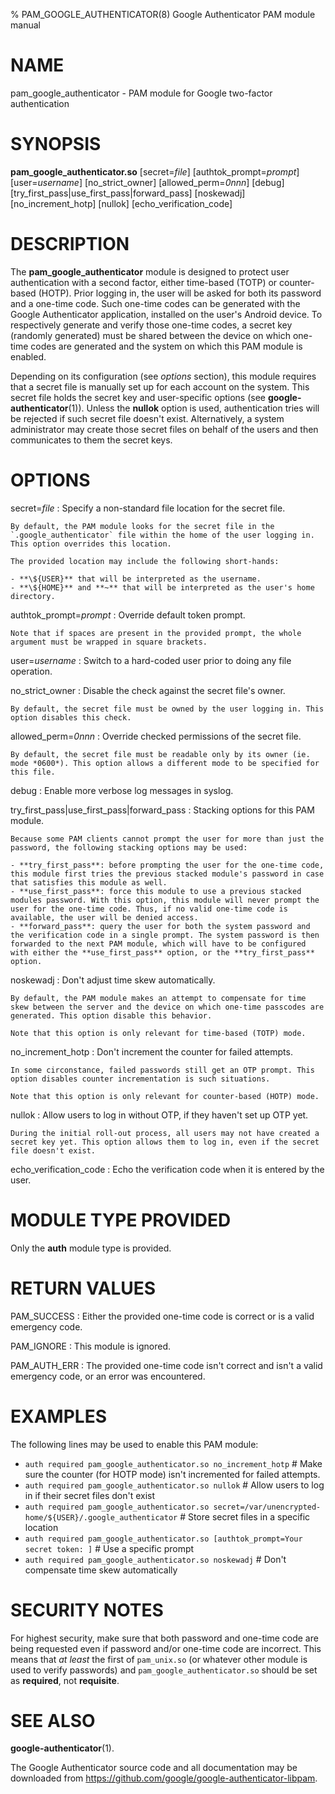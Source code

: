 % PAM_GOOGLE_AUTHENTICATOR(8) Google Authenticator PAM module manual

# NAME

pam_google_authenticator - PAM module for Google two-factor authentication

# SYNOPSIS

**pam_google_authenticator.so** [secret=*file*] [authtok_prompt=*prompt*] [user=*username*] [no_strict_owner] [allowed_perm=*0nnn*] [debug] [try_first_pass|use_first_pass|forward_pass] [noskewadj] [no_increment_hotp] [nullok] [echo_verification_code]

# DESCRIPTION

The **pam_google_authenticator** module is designed to protect user authentication with a second factor, either time-based (TOTP) or counter-based (HOTP). Prior logging in, the user will be asked for both its password and a one-time code. Such one-time codes can be generated with the Google Authenticator application, installed on the user's Android device. To respectively generate and verify those one-time codes, a secret key (randomly generated) must be shared between the device on which one-time codes are generated and the system on which this PAM module is enabled.

Depending on its configuration (see *options* section), this module requires that a secret file is manually set up for each account on the system. This secret file holds the secret key and user-specific options (see **google-authenticator**(1)). Unless the **nullok** option is used, authentication tries will be rejected if such secret file doesn't exist. Alternatively, a system administrator may create those secret files on behalf of the users and then communicates to them the secret keys.

# OPTIONS

secret=*file*
:   Specify a non-standard file location for the secret file.

    By default, the PAM module looks for the secret file in the `.google_authenticator` file within the home of the user logging in. This option overrides this location.

    The provided location may include the following short-hands:

    - **\${USER}** that will be interpreted as the username.
    - **\${HOME}** and **~** that will be interpreted as the user's home directory.

authtok_prompt=*prompt*
:   Override default token prompt.

    Note that if spaces are present in the provided prompt, the whole argument must be wrapped in square brackets.

user=*username*
:   Switch to a hard-coded user prior to doing any file operation.

no_strict_owner
:   Disable the check against the secret file's owner.

    By default, the secret file must be owned by the user logging in. This option disables this check.

allowed_perm=*0nnn*
:   Override checked permissions of the secret file.

    By default, the secret file must be readable only by its owner (ie. mode *0600*). This option allows a different mode to be specified for this file.

debug
:   Enable more verbose log messages in syslog.

try_first_pass|use_first_pass|forward_pass
:   Stacking options for this PAM module.

    Because some PAM clients cannot prompt the user for more than just the password, the following stacking options may be used:

    - **try_first_pass**: before prompting the user for the one-time code, this module first tries the previous stacked module's password in case that satisfies this module as well.
    - **use_first_pass**: force this module to use a previous stacked modules password. With this option, this module will never prompt the user for the one-time code. Thus, if no valid one-time code is available, the user will be denied access.
    - **forward_pass**: query the user for both the system password and the verification code in a single prompt. The system password is then forwarded to the next PAM module, which will have to be configured with either the **use_first_pass** option, or the **try_first_pass** option.

noskewadj
:   Don't adjust time skew automatically.

    By default, the PAM module makes an attempt to compensate for time skew between the server and the device on which one-time passcodes are generated. This option disable this behavior.

    Note that this option is only relevant for time-based (TOTP) mode.

no_increment_hotp
:   Don't increment the counter for failed attempts.

    In some circonstance, failed passwords still get an OTP prompt. This option disables counter incrementation is such situations.

    Note that this option is only relevant for counter-based (HOTP) mode.

nullok
:   Allow users to log in without OTP, if they haven't set up OTP yet.

    During the initial roll-out process, all users may not have created a secret key yet. This option allows them to log in, even if the secret file doesn't exist.

echo_verification_code
:   Echo the verification code when it is entered by the user.

# MODULE TYPE PROVIDED

Only the **auth** module type is provided.

# RETURN VALUES

PAM_SUCCESS
:   Either the provided one-time code is correct or is a valid emergency code.

PAM_IGNORE
:   This module is ignored.

PAM_AUTH_ERR
:   The provided one-time code isn't correct and isn't a valid emergency code, or an error was encountered.

# EXAMPLES

The following lines may be used to enable this PAM module:

- `auth required pam_google_authenticator.so no_increment_hotp` # Make sure the counter (for HOTP mode) isn't incremented for failed attempts.
- `auth required pam_google_authenticator.so nullok` # Allow users to log in if their secret files don't exist
- `auth required pam_google_authenticator.so secret=/var/unencrypted-home/${USER}/.google_authenticator` # Store secret files in a specific location
- `auth required pam_google_authenticator.so [authtok_prompt=Your secret token: ]` # Use a specific prompt
- `auth required pam_google_authenticator.so noskewadj` # Don't compensate time skew automatically

# SECURITY NOTES

For highest security, make sure that both password and one-time code are being requested even if password and/or one-time code are incorrect. This means that *at least* the first of `pam_unix.so` (or whatever other module is used to verify passwords) and `pam_google_authenticator.so` should be set as **required**, not **requisite**.

# SEE ALSO

**google-authenticator**(1).

The Google Authenticator source code and all documentation may be downloaded
from <https://github.com/google/google-authenticator-libpam>.
